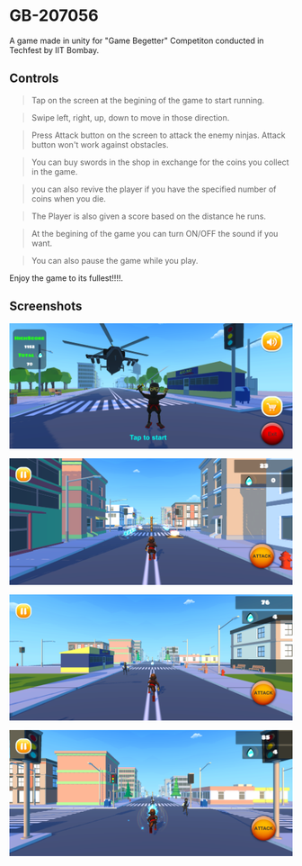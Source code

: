 # GB-207056
A game made in unity for "Game Begetter" Competiton conducted in Techfest by IIT Bombay.


## Controls

>Tap on the screen at the begining of the game to start running.

>Swipe left, right, up, down to move in those direction.

>Press Attack button on the screen to attack the enemy ninjas. Attack button won't work against obstacles.

>You can buy swords in the shop in exchange for the coins you collect in the game.

>you can also revive the player if you have the specified number of coins when you die.

>The Player is also given a score based on the distance he runs.

>At the begining of the game you can turn ON/OFF the sound if you want.

>You can also pause the game while you play.

Enjoy the game to its fullest!!!!.

## Screenshots
![GitHub Logo](/images/img1.png)

![GitHub Logo](/images/img2.png)

![GitHub Logo](/images/img3.png)

![GitHub Logo](/images/img4.png)

